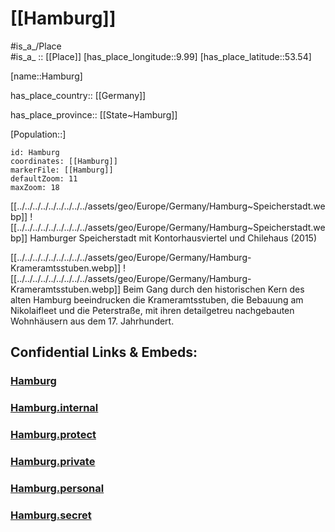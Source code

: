 ﻿---
location: [53.54,9.99] 
mapzoom: [7,12] 
mapmarker: city 
type: City
tags:
- geo/City


has_id_wikidata: Q1055
SpocWebEntityId: 30742
isDeleted: false
confidential: public

instance of:
  - "[[_Standards/WikiData/WD~city-state]]"
  - "[[_Standards/WikiData/WD~metropolis]]"
  - "[[_Standards/WikiData/WD~Hanseatic city]]"
  - "[[_Standards/WikiData/WD~federated state of Germany]]"
  - "[[_Standards/WikiData/WD~big city]]"
  - "[[_Standards/WikiData/WD~million city]]"
  - "[[_Standards/WikiData/WD~port settlement]]"
  - "[[_Standards/WikiData/WD~Einheitsgemeinde of Germany]]"
  - "[[_Standards/WikiData/WD~urban municipality in Germany]]"
  - "[[_Standards/WikiData/WD~urban district of Hamburg]]"
  - "[[_Standards/WikiData/WD~free imperial city]]"
located in or next to body of water:
  - "[[_Standards/WikiData/WD~Wedeler Au]]"
  - "[[_Standards/WikiData/WD~Wandse]]"
  - "[[_Standards/WikiData/WD~Flottbek]]"
  - "[[_Standards/WikiData/WD~Tarpenbek]]"
  - "[[_Standards/WikiData/WD~Osterbek]]"
  - "[[_Standards/WikiData/WD~Este]]"
  - "[[_Standards/WikiData/WD~Köhlbrand]]"
  - "[[_Standards/WikiData/WD~Süderelbe]]"
  - "[[_Standards/WikiData/WD~Rodenbek]]"
  - "[[_Standards/WikiData/WD~Bredenbek]]"
  - "[[_Standards/WikiData/WD~Isebekkanal]]"
  - "[[_Standards/WikiData/WD~Goldbekkanal]]"
  - "[[_Standards/WikiData/WD~Rethe]]"
  - "[[_Standards/WikiData/WD~Saselbek]]"
  - "[[_Standards/WikiData/WD~Seevekanal]]"
  - "[[_Standards/WikiData/WD~Susebek]]"
  - "[[_Standards/WikiData/WD~Alster]]"
  - "[[_Standards/WikiData/WD~Elbe]]"
  - "[[_Standards/WikiData/WD~North Sea]]"
  - "[[_Standards/WikiData/WD~Bille]]"
twinned administrative body:
  - "[[_Standards/WikiData/WD~Valdivia]]"
  - "[[_Standards/WikiData/WD~León]]"
  - "[[_Standards/WikiData/WD~Saint Petersburg]]"
  - "[[_Standards/WikiData/WD~Prague]]"
  - "[[_Standards/WikiData/WD~Chicago]]"
  - "[[_Standards/WikiData/WD~Dresden]]"
  - "[[_Standards/WikiData/WD~Kaliningrad]]"
  - "[[_Standards/WikiData/WD~Kyiv]]"
  - "[[_Standards/WikiData/WD~Dar es Salaam]]"
  - "[[_Standards/WikiData/WD~Varna]]"
  - "[[_Standards/WikiData/WD~Shanghai]]"
  - "[[_Standards/WikiData/WD~Marseille]]"
  - "[[_Standards/WikiData/WD~São Paulo]]"
  - "[[_Standards/WikiData/WD~Osaka]]"
  - "[[_Standards/WikiData/WD~Auckland]]"
different from: "[[_Standards/WikiData/WD~Hamburg]]"
described by source:
  - "[[_Standards/WikiData/WD~Catholic Encyclopedia]]"
  - "[[_Standards/WikiData/WD~Regesta Imperii]]"
  - "[[_Standards/WikiData/WD~Brockhaus and Efron Encyclopedic Dictionary]]"
  - "[[_Standards/WikiData/WD~Encyclopædia Britannica 11th edition]]"
  - "[[_Standards/WikiData/WD~The Nuttall Encyclopædia]]"
  - "[[_Standards/WikiData/WD~Sytin Military Encyclopedia]]"
  - "[[_Standards/WikiData/WD~Jewish Encyclopedia of Brockhaus and Efron]]"
  - "[[_Standards/WikiData/WD~Encyclopedic Lexicon]]"
  - "[[_Standards/WikiData/WD~Small Brockhaus and Efron Encyclopedic Dictionary]]"
  - "[[_Standards/WikiData/WD~Meyers Konversations-Lexikon, 4th edition (1885–1890)]]"
  - "[[_Standards/WikiData/WD~Topographia Saxoniae Inferioris]]"
  - "[[_Standards/WikiData/WD~Great Soviet Encyclopedia (1926–1947)]]"
  - "[[_Standards/WikiData/WD~Q119138605]]"
history of topic: "[[_Standards/WikiData/WD~history of Hamburg]]"
demographics of topic: "[[_Standards/WikiData/WD~demographics of Hamburg]]"
official symbol: "[[_Standards/WikiData/WD~Hammonia]]"
capital of: "[[_Standards/WikiData/WD~Bouches-de-l'Elbe]]"
significant event:
  - "[[_Standards/WikiData/WD~staple right]]"
  - "[[_Standards/WikiData/WD~Boerse Hamburg - Regulierter Markt]]"
shares border with:
  - "[[_Standards/WikiData/WD~Neu Wulmstorf]]"
  - "[[_Standards/WikiData/WD~Reinbek]]"
  - "[[_Standards/WikiData/WD~Halstenbek]]"
  - "[[_Standards/WikiData/WD~Bönningstedt]]"
  - "[[_Standards/WikiData/WD~Schleswig-Holstein]]"
  - "[[_Standards/WikiData/WD~Lower Saxony]]"
  - "[[_Standards/WikiData/WD~Segeberg]]"
  - "[[_Standards/WikiData/WD~Stormarn]]"
  - "[[_Standards/WikiData/WD~Herzogtum Lauenburg]]"
  - "[[_Standards/WikiData/WD~Pinneberg]]"
  - "[[_Standards/WikiData/WD~Norderstedt]]"
  - "[[_Standards/WikiData/WD~Stade]]"
  - "[[_Standards/WikiData/WD~Harburg]]"
  - "[[_Standards/WikiData/WD~Seevetal]]"
coat of arms: "[[_Standards/WikiData/WD~coat of arms of Hamburg]]"
legislative body: "[[_Standards/WikiData/WD~Hamburg Parliament]]"
flag: "[[_Standards/WikiData/WD~flag of Hamburg]]"
member of:
  - "[[_Standards/WikiData/WD~Mayors for Peace]]"
  - "[[_Standards/WikiData/WD~Wendish cities]]"
  - "[[_Standards/WikiData/WD~Common Library Network]]"
  - "[[_Standards/WikiData/WD~Climate Alliance]]"
  - "[[_Standards/WikiData/WD~World Tourism Cities Federation]]"
  - "[[_Standards/WikiData/WD~Hanseatic League]]"
highest point: "[[_Standards/WikiData/WD~Hasselbrack]]"
head of government: "[[_Standards/WikiData/WD~Peter Tschentscher]]"
office held by head of government: "[[_Standards/WikiData/WD~First Mayor of Hamburg]]"
award received: "[[_Standards/WikiData/WD~Führerstadt]]"
archives at: "[[_Standards/WikiData/WD~State Archives of the Free and Hanseatic City of Hamburg]]"
highest judicial authority: "[[_Standards/WikiData/WD~Hamburg Constitutional Court]]"
topic's main Wikimedia portal: "[[_Standards/WikiData/WD~Portal:Hamburg]]"
visitor center: "[[_Standards/WikiData/WD~Hamburg Tourismus]]"
open data portal: "[[_Standards/WikiData/WD~Transparency Portal Hamburg]]"
permanent duplicated item: "[[_Standards/WikiData/WD~Q62476784]]"
replaces:
  - "[[_Standards/WikiData/WD~Landkreis Hamburg]]"
  - "[[_Standards/WikiData/WD~Q62572079]]"
time of earliest written record: 0810-01-01T00:00:00Z
economy of topic: "[[_Standards/WikiData/WD~economy of Hamburg]]"
BHCL UUID:
  - ff399c52-fc3b-4aed-ad32-effc2a222444
  - eb6e054a-0770-4dcd-8013-cfbfa2a24460
described at URL:
  - https://www.hamburgwissen-digital.de/
  - https://www.hamburgwissen-digital.de/home.html
pronunciation audio:
  - http://commons.wikimedia.org/wiki/Special:FilePath/LL-Q188%20%28deu%29-ENERGY%20ENCHANTED-Hamburg.wav
  - http://commons.wikimedia.org/wiki/Special:FilePath/LL-Q188%20%28deu%29-Ionenlaser-Hamburg.wav
video: http://commons.wikimedia.org/wiki/Special:FilePath/Google%20Timelapse-%20Hamburg%2C%20Germany.webm
ISNI: "0000000403911264"
patron saint: "[[_Standards/WikiData/WD~Virgin Mary]]"
contains the administrative territorial entity:
  - "[[_Standards/WikiData/WD~Hamburg-Mitte]]"
  - "[[_Standards/WikiData/WD~Hamburg-Nord]]"
  - "[[_Standards/WikiData/WD~Altona]]"
  - "[[_Standards/WikiData/WD~Harburg]]"
  - "[[_Standards/WikiData/WD~Eimsbüttel]]"
  - "[[_Standards/WikiData/WD~Wandsbek]]"
  - "[[_Standards/WikiData/WD~Bergedorf]]"
part of: "[[_Standards/WikiData/WD~Hamburg Metropolitan Region]]"
located in time zone:
  - "[[_Standards/WikiData/WD~UTC+01:00]]"
  - "[[_Standards/WikiData/WD~UTC+02:00]]"
continent: "[[_Standards/WikiData/WD~Europe]]"
country: "[[_Standards/WikiData/WD~Germany]]"
located in the administrative territorial entity: "[[_Standards/WikiData/WD~Germany]]"
elevation above sea level: 6
local dialing code:
  - "040"
  - "04721"
hashtag:
  - hamburg_de
  - Hamburg
Instagram username: hamburg_de
X username: hamburg_de
social media followers:
  - 71508
  - 259379
area: 755.09
postal code:
  - "27499"
  - 20095–21149
  - 22041–22769
licence plate code: HH
PM20 geo code: A9
German district key: "02000"
official name: Hamburg
NUTS code:
  - DE6
  - DE60
  - DE600
Facebook username: hamburg
GitHub topic: hamburg
subreddit: hamburg
Commons category: Hamburg
Commons gallery: Hamburg
population: 1892122
demonym:
  - Hamburger
  - Hamburger
  - Hamburgerin
  - Hamburgerinnen
  - Hamburgano
  - Hambourgeoise
  - Hambourgeois
coordinates of westernmost point: Point(8.424194444 53.948166666)
native label: Freie und Hansestadt Hamburg
short name:
  - FuHH
  - HH
  - FHH
OmegaWiki Defined Meaning: "642891"
Dewey Decimal Classification: 2--43515
WOEID: "656958"
U.S. National Archives Identifier: "10044628"
coordinate location: Point(10.0 53.55)
flag image: http://commons.wikimedia.org/wiki/Special:FilePath/Flag%20of%20Hamburg.svg
UN/LOCODE: DEHAM
"Image Archive, Herder Institute": Q1055
small logo or icon: http://commons.wikimedia.org/wiki/Special:FilePath/DEU%20Hamburg%20COA.svg
coat of arms image: http://commons.wikimedia.org/wiki/Special:FilePath/DEU%20Hamburg%20COA.svg
geoshape: http://commons.wikimedia.org/data/main/Data:Hamburg.map
page banner: http://commons.wikimedia.org/wiki/Special:FilePath/Hambourg%20banner.jpg
panoramic view: http://commons.wikimedia.org/wiki/Special:FilePath/Hamburg.jpg
nighttime view: http://commons.wikimedia.org/wiki/Special:FilePath/Hamburg%20skyline%20St%20Michaelis.jpg
aerial view:
  - http://commons.wikimedia.org/wiki/Special:FilePath/Hamburg%20SPOT%201633L.jpg
  - http://commons.wikimedia.org/wiki/Special:FilePath/Hamburgfromair3.jpg
location map: http://commons.wikimedia.org/wiki/Special:FilePath/Hamburg%2C%20administrative%20divisions%20%28%2Bdistricts%20%2Bboroughs%20%2Bpop%29%20-%20de%20-%20colored%20%28less%20colors%29.svg
image: http://commons.wikimedia.org/wiki/Special:FilePath/Landungsbr%C3%BCcken%20Hamburg.jpg
locator map image: http://commons.wikimedia.org/wiki/Special:FilePath/Locator%20map%20Hamburg%20in%20Germany.svg
montage image: http://commons.wikimedia.org/wiki/Special:FilePath/TE-Collage%20Hamburg.png
official website: https://www.hamburg.de/stadt-staat/
German municipality key: "02000000"
German regional key: "020000000000"
EU Participant Identification Code: "998928602"
ISO 3166-2 code: DE-HH
HASC:
  - DE.HH
  - DE.HH.HM
EU VAT number: DE118509725
FIPS 10-4 (countries and regions): GM04

---

# [[Hamburg]] 

#is_a_/Place  
#is_a_ :: [[Place]] 
[has_place_longitude::9.99] 
[has_place_latitude::53.54] 

[name::Hamburg] 

has_place_country:: [[Germany]]  

has_place_province:: [[State~Hamburg]]  

[Population::] 


```leaflet
id: Hamburg
coordinates: [[Hamburg]] 
markerFile: [[Hamburg]] 
defaultZoom: 11 
maxZoom: 18
```


[[../../../../../../../../../assets/geo/Europe/Germany/Hamburg~Speicherstadt.webp]] 
![[../../../../../../../../../assets/geo/Europe/Germany/Hamburg~Speicherstadt.webp]] 
Hamburger Speicherstadt mit Kontorhausviertel und Chilehaus (2015) 

[[../../../../../../../../../assets/geo/Europe/Germany/Hamburg-Krameramtsstuben.webp]] 
![[../../../../../../../../../assets/geo/Europe/Germany/Hamburg-Krameramtsstuben.webp]] 
Beim Gang durch den historischen Kern des alten Hamburg beeindrucken die Krameramtsstuben, 
die Bebauung am Nikolaifleet und die Peterstraße, 
mit ihren detailgetreu nachgebauten Wohnhäusern aus dem 17. Jahrhundert.


## Confidential Links & Embeds: 

### [Hamburg](/_public/Earth/Continent/Europe/Europe~Central/Germany/Germany~West/State~Hamburg/cities~Hamburg/Hamburg.md) 

### [Hamburg.internal](/_internal/Earth/Continent/Europe/Europe~Central/Germany/Germany~West/State~Hamburg/cities~Hamburg/Hamburg.internal.md) 

### [Hamburg.protect](/_protect/Earth/Continent/Europe/Europe~Central/Germany/Germany~West/State~Hamburg/cities~Hamburg/Hamburg.protect.md) 

### [Hamburg.private](/_private/Earth/Continent/Europe/Europe~Central/Germany/Germany~West/State~Hamburg/cities~Hamburg/Hamburg.private.md) 

### [Hamburg.personal](/_personal/Earth/Continent/Europe/Europe~Central/Germany/Germany~West/State~Hamburg/cities~Hamburg/Hamburg.personal.md) 

### [Hamburg.secret](/_secret/Earth/Continent/Europe/Europe~Central/Germany/Germany~West/State~Hamburg/cities~Hamburg/Hamburg.secret.md) 
